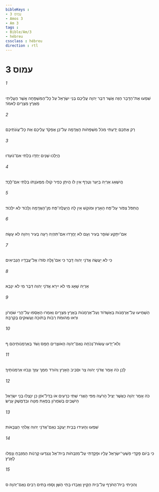 ```yaml
---
bibleKeys : 
- עמוס 3
- Amos 3
- Am 3
tags : 
- Bible/Am/3
- hébreu
cssclass : hébreu
direction : rtl
---
```


# עמוס 3

###### 1
שִׁמְעוּ אֶת־הַדָּבָר הַזֶּה אֲשֶׁר דִּבֶּר יְהוָה עֲלֵיכֶם בְּנֵי יִשְׂרָאֵל עַל כָּל־הַמִּשְׁפָּחָה אֲשֶׁר הֶעֱלֵיתִי מֵאֶרֶץ מִצְרַיִם לֵאמֹר׃
###### 2
רַק אֶתְכֶם יָדַעְתִּי מִכֹּל מִשְׁפְּחֹות הָאֲדָמָה עַל־כֵּן אֶפְקֹד עֲלֵיכֶם אֵת כָּל־עֲוֹנֹתֵיכֶם׃
###### 3
הֲיֵלְכוּ שְׁנַיִם יַחְדָּו בִּלְתִּי אִם־נֹועָדוּ׃
###### 4
הֲיִשְׁאַג אַרְיֵה בַּיַּעַר וְטֶרֶף אֵין לֹו הֲיִתֵּן כְּפִיר קֹולֹו מִמְּעֹנָתֹו בִּלְתִּי אִם־לָכָד׃
###### 5
הֲתִפֹּל צִפֹּור עַל־פַּח הָאָרֶץ וּמֹוקֵשׁ אֵין לָהּ הֲיַעֲלֶה־פַּח מִן־הָאֲדָמָה וְלָכֹוד לֹא יִלְכֹּוד׃
###### 6
אִם־יִתָּקַע שֹׁופָר בְּעִיר וְעָם לֹא יֶחֱרָדוּ אִם־תִּהְיֶה רָעָה בְּעִיר וַיהוָה לֹא עָשָׂה׃
###### 7
כִּי לֹא יַעֲשֶׂה אֲדֹנָי יְהוִה דָּבָר כִּי אִם־גָּלָה סֹודֹו אֶל־עֲבָדָיו הַנְּבִיאִים׃
###### 8
אַרְיֵה שָׁאָג מִי לֹא יִירָא אֲדֹנָי יְהוִה דִּבֶּר מִי לֹא יִנָּבֵא׃
###### 9
הַשְׁמִיעוּ עַל־אַרְמְנֹות בְּאַשְׁדֹּוד וְעַל־אַרְמְנֹות בְּאֶרֶץ מִצְרָיִם וְאִמְרוּ הֵאָסְפוּ עַל־הָרֵי שֹׁמְרֹון וּרְאוּ מְהוּמֹת רַבֹּות בְּתֹוכָהּ וַעֲשׁוּקִים בְּקִרְבָּהּ׃
###### 10
וְלֹא־יָדְעוּ עֲשֹׂות־נְכֹחָה נְאֻם־יְהוָה הָאֹוצְרִים חָמָס וָשֹׁד בְּאַרְמְנֹותֵיהֶם׃ ף
###### 11
לָכֵן כֹּה אָמַר אֲדֹנָי יְהוִה צַר וּסְבִיב הָאָרֶץ וְהֹורִד מִמֵּךְ עֻזֵּךְ וְנָבֹזּוּ אַרְמְנֹותָיִךְ׃
###### 12
כֹּה אָמַר יְהוָה כַּאֲשֶׁר יַצִּיל הָרֹעֶה מִפִּי הָאֲרִי שְׁתֵּי כְרָעַיִם אֹו בְדַל־אֹזֶן כֵּן יִנָּצְלוּ בְּנֵי יִשְׂרָאֵל הַיֹּשְׁבִים בְּשֹׁמְרֹון בִּפְאַת מִטָּה וּבִדְמֶשֶׁק עָרֶשׂ׃
###### 13
שִׁמְעוּ וְהָעִידוּ בְּבֵית יַעֲקֹב נְאֻם־אֲדֹנָי יְהוִה אֱלֹהֵי הַצְּבָאֹות׃
###### 14
כִּי בְּיֹום פָּקְדִי פִשְׁעֵי־יִשְׂרָאֵל עָלָיו וּפָקַדְתִּי עַל־מִזְבְּחֹות בֵּית־אֵל וְנִגְדְּעוּ קַרְנֹות הַמִּזְבֵּחַ וְנָפְלוּ לָאָרֶץ׃
###### 15
וְהִכֵּיתִי בֵית־הַחֹרֶף עַל־בֵּית הַקָּיִץ וְאָבְדוּ בָּתֵּי הַשֵּׁן וְסָפוּ בָּתִּים רַבִּים נְאֻם־יְהוָה׃ ס
